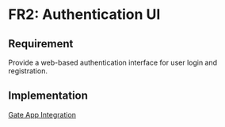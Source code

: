 # FR2: Authentication UI

## Requirement

Provide a web-based authentication interface for user login and registration.

## Implementation

[Gate App Integration](../impls/gate-app-integration.md)
